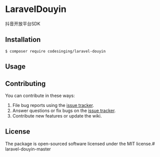 # LaravelDouyin

抖音开放平台SDK

## Installation

```shell
$ composer require codesinging/laravel-douyin
```

## Usage

## Contributing

You can contribute in these ways:

1. File bug reports using the [issue tracker](https://github.com/codesinging/laravel-douyin/issues).
2. Answer questions or fix bugs on the [issue tracker](https://github.com/codesinging/laravel-douyin/issues).
3. Contribute new features or update the wiki.

## License

The package is open-sourced software licensed under the MIT license.# laravel-douyin-master
